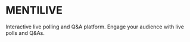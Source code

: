 # MENTILIVE
Interactive live polling and Q&amp;A platform. Engage your audience with live polls and Q&amp;As.
